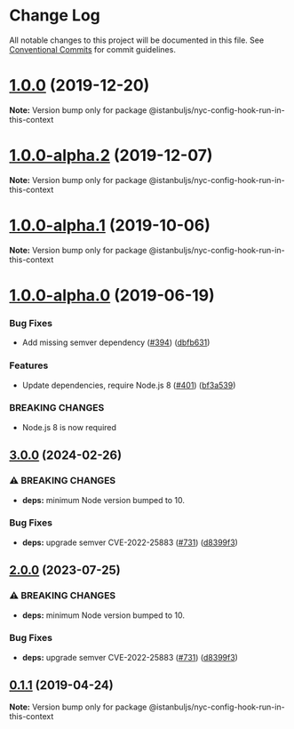 # Change Log

All notable changes to this project will be documented in this file.
See [Conventional Commits](https://conventionalcommits.org) for commit guidelines.

# [1.0.0](https://github.com/istanbuljs/istanbuljs/compare/@istanbuljs/nyc-config-hook-run-in-this-context@1.0.0-alpha.2...@istanbuljs/nyc-config-hook-run-in-this-context@1.0.0) (2019-12-20)

**Note:** Version bump only for package @istanbuljs/nyc-config-hook-run-in-this-context





# [1.0.0-alpha.2](https://github.com/istanbuljs/istanbuljs/compare/@istanbuljs/nyc-config-hook-run-in-this-context@1.0.0-alpha.1...@istanbuljs/nyc-config-hook-run-in-this-context@1.0.0-alpha.2) (2019-12-07)

**Note:** Version bump only for package @istanbuljs/nyc-config-hook-run-in-this-context





# [1.0.0-alpha.1](https://github.com/istanbuljs/istanbuljs/compare/@istanbuljs/nyc-config-hook-run-in-this-context@1.0.0-alpha.0...@istanbuljs/nyc-config-hook-run-in-this-context@1.0.0-alpha.1) (2019-10-06)

**Note:** Version bump only for package @istanbuljs/nyc-config-hook-run-in-this-context





# [1.0.0-alpha.0](https://github.com/istanbuljs/istanbuljs/compare/@istanbuljs/nyc-config-hook-run-in-this-context@0.1.1...@istanbuljs/nyc-config-hook-run-in-this-context@1.0.0-alpha.0) (2019-06-19)


### Bug Fixes

* Add missing semver dependency ([#394](https://github.com/istanbuljs/istanbuljs/issues/394)) ([dbfb631](https://github.com/istanbuljs/istanbuljs/commit/dbfb631))


### Features

* Update dependencies, require Node.js 8 ([#401](https://github.com/istanbuljs/istanbuljs/issues/401)) ([bf3a539](https://github.com/istanbuljs/istanbuljs/commit/bf3a539))


### BREAKING CHANGES

* Node.js 8 is now required





## [3.0.0](https://github.com/SimenB/istanbuljs/compare/nyc-config-hook-run-in-this-context-v2.0.0...nyc-config-hook-run-in-this-context-v3.0.0) (2024-02-26)


### ⚠ BREAKING CHANGES

* **deps:** minimum Node version bumped to 10.

### Bug Fixes

* **deps:** upgrade semver CVE-2022-25883 ([#731](https://github.com/SimenB/istanbuljs/issues/731)) ([d8399f3](https://github.com/SimenB/istanbuljs/commit/d8399f39eab6767a6fca5ef3b1b458a14d48775a))

## [2.0.0](https://github.com/istanbuljs/istanbuljs/compare/nyc-config-hook-run-in-this-context-v1.0.0...nyc-config-hook-run-in-this-context-v2.0.0) (2023-07-25)


### ⚠ BREAKING CHANGES

* **deps:** minimum Node version bumped to 10.

### Bug Fixes

* **deps:** upgrade semver CVE-2022-25883 ([#731](https://github.com/istanbuljs/istanbuljs/issues/731)) ([d8399f3](https://github.com/istanbuljs/istanbuljs/commit/d8399f39eab6767a6fca5ef3b1b458a14d48775a))

## [0.1.1](https://github.com/istanbuljs/istanbuljs/compare/@istanbuljs/nyc-config-hook-run-in-this-context@0.1.0...@istanbuljs/nyc-config-hook-run-in-this-context@0.1.1) (2019-04-24)

**Note:** Version bump only for package @istanbuljs/nyc-config-hook-run-in-this-context
